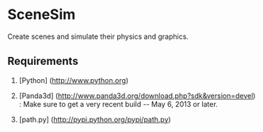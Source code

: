 # SceneSim

Create scenes and simulate their physics and graphics. 

Requirements
-----

1. [Python] (http://www.python.org)

2. [Panda3d] (http://www.panda3d.org/download.php?sdk&version=devel) : Make
sure to get a very recent build -- May 6, 2013 or later.

3. [path.py] (http://pypi.python.org/pypi/path.py)

